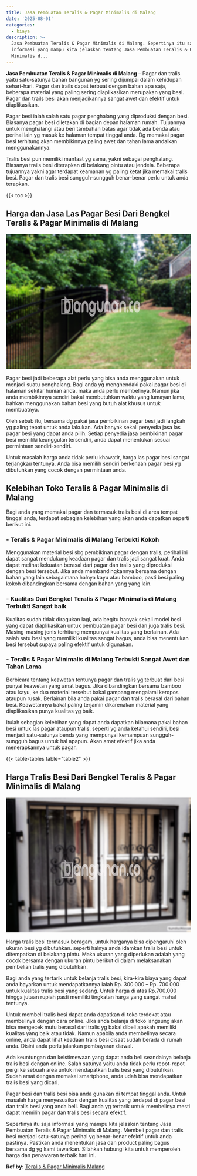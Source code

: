 ```yaml
---
title: Jasa Pembuatan Teralis & Pagar Minimalis di Malang
date: '2025-08-01'
categories:
  - biaya
description: >-
  Jasa Pembuatan Teralis & Pagar Minimalis di Malang. Sepertinya itu saja
  informasi yang mampu kita jelaskan tentang Jasa Pembuatan Teralis & Pagar
  Minimalis d...
---
```


**Jasa Pembuatan Teralis & Pagar Minimalis di Malang** – Pagar dan tralis yaitu satu-satunya bahan bangunan yg sering dijumpai dalam kehidupan sehari-hari. Pagar dan trails dapat terbuat dengan bahan apa saja, beberapa material yang paling sering diaplikasikan merupakan yang besi. Pagar dan trails besi akan menjadikannya sangat awet dan efektif untuk diaplikasikan.

Pagar besi ialah salah satu pagar penghalang yang diproduksi dengan besi. Biasanya pagar besi diletakan di bagian depan halaman rumah. Tujuannya untuk menghalangi atau beri tambahan batas agar tidak ada benda atau perihal lain yg masuk ke halaman tempat tinggal anda. Dg memakai pagar besi terhitung akan membikinnya paling awet dan tahan lama andaikan menggunakannya.

Tralis besi pun memiliki manfaat yg sama, yakni sebagai penghalang. Biasanya trails besi diterapkan di belakang pintu atau jendela. Beberapa tujuannya yakni agar terdapat keamanan yg paling ketat jika memakai tralis besi. Pagar dan tralis besi sungguh-sungguh benar-benar perlu untuk anda terapkan.

{{< toc >}}

## Harga dan Jasa Las Pagar Besi Dari Bengkel Teralis & Pagar Minimalis di Malang

![Jasa Pembuatan Teralis & Pagar Minimalis di Malang](/images/pagar-minimalis-murah-07.png)

Pagar besi jadi beberapa alat perlu yang bisa anda menggunakan untuk menjadi suatu penghalang. Bagi anda yg menghendaki pakai pagar besi di halaman sekitar hunian anda, maka anda perlu membelinya. Namun jika anda membikinnya sendiri bakal membutuhkan waktu yang lumayan lama, bahkan menggunakan bahan besi yang butuh alat khusus untuk membuatnya.

Oleh sebab itu, bersama dg pakai jasa pembikinan pagar besi jadi langkah yg paling tepat untuk anda lakukan. Ada banyak sekali penyedia jasa las pagar besi yang dapat anda pilih. Setiap penyedia jasa pembikinan pagar besi memiliki keunggulan tersendiri, anda dapat menentukan sesuai permintaan sendiri-sendiri.

Untuk masalah harga anda tidak perlu khawatir, harga las pagar besi sangat terjangkau tentunya. Anda bisa memilih sendiri berkenaan pagar besi yg dibutuhkan yang cocok dengan permintaan anda.

## Kelebihan Toko Teralis & Pagar Minimalis di Malang

Bagi anda yang memakai pagar dan termasuk tralis besi di area tempat tinggal anda, terdapat sebagian kelebihan yang akan anda dapatkan seperti berikut ini.

### \- Teralis & Pagar Minimalis di Malang Terbukti Kokoh

Menggunakan material besi sbg pembikinan pagar dengan tralis, perihal ini dapat sangat mendukung keadaan pagar dan tralis jadi sangat kuat. Anda dapat melihat kekuatan berasal dari pagar dan tralis yang diproduksi dengan besi tersebut. Jika anda membandingkannya bersama dengan bahan yang lain sebagaimana halnya kayu atau bamboo, pasti besi paling kokoh dibandingkan bersama dengan bahan yang yang lain.

### \- Kualitas Dari Bengkel Teralis & Pagar Minimalis di Malang Terbukti Sangat baik

Kualitas sudah tidak diragukan lagi, ada begitu banyak sekali model besi yang dapat diaplikasikan untuk pembuatan pagar besi dan juga tralis besi. Masing-masing jenis terhitung mempunyai kualitas yang berlainan. Ada salah satu besi yang memiliki kualitas sangat bagus, anda bisa menentukan besi tersebut supaya paling efektif untuk digunakan.

### \- Teralis & Pagar Minimalis di Malang Terbukti Sangat Awet dan Tahan Lama

Berbicara tentang keawetan tentunya pagar dan tralis yg terbuat dari besi punyai keawetan yang amat bagus. Jika dibandingkan bersama bamboo atau kayu, ke dua material tersebut bakal gampang mengalami keropos ataupun rusak. Berlainan bila anda pakai pagar dan tralis berasal dari bahan besi. Keawetannya bakal paling terjamin dikarenakan material yang diaplikasikan punya kualitas yg baik.

Itulah sebagian kelebihan yang dapat anda dapatkan bilamana pakai bahan besi untuk las pagar ataupun tralis. seperti yg anda ketahui sendiri, besi menjadi satu-satunya benda yang mempunyai kemampuan sungguh-sungguh bagus untuk hal apapun. Akan amat efektif jika anda menerapkannya untuk pagar.

{{< table-tables table="table2" >}}

## Harga Tralis Besi Dari Bengkel Teralis & Pagar Minimalis di Malang

![Jasa Pembuatan Teralis & Pagar Minimalis di Malang](/images/teralis-minimalis-murah-14.png)

Harga tralis besi termasuk beragam, untuk harganya bisa dipengaruhi oleh ukuran besi yg dibutuhkan. seperti halnya anda idamkan tralis besi untuk ditempatkan di belakang pintu. Maka ukuran yang diperlukan adalah yang cocok bersama dengan ukuran pintu berikut di dalam melaksanakan pembelian tralis yang dibutuhkan.

Bagi anda yang tertarik untuk belanja tralis besi, kira-kira biaya yang dapat anda bayarkan untuk mendapatkannya ialah Rp. 300.000 – Rp. 700.000 untuk kualitas tralis besi yang sedang. Untuk harga di atas Rp.700.000 hingga jutaan rupiah pasti memiliki tingkatan harga yang sangat mahal tentunya.

Untuk membeli tralis besi dapat anda dapatkan di toko terdekat atau membelinya dengan cara online. Jika anda belanja di toko langsung akan bisa mengecek mutu berasal dari tralis yg bakal dibeli apakah memiliki kualitas yang baik atau tidak. Namun apabila anda membelinya secara online, anda dapat lihat keadaan tralis besi disaat sudah berada di rumah anda. Disini anda perlu jalankan pembayaran diawal.

Ada keuntungan dan keistimewaan yang dapat anda beli seandainya belanja tralis besi dengan online. Salah satunya yaitu anda tidak perlu repot-repot pergi ke sebuah area untuk mendapatkan tralis besi yang dibutuhkan. Sudah amat dengan memakai smartphone, anda udah bisa mendapatkan tralis besi yang dicari.

Pagar besi dan tralis besi bisa anda gunakan di tempat tinggal anda. Untuk masalah harga menyesuaikan dengan kualitas yang terdapat di pagar besi dan tralis besi yang anda beli. Bagi anda yg tertarik untuk membelinya mesti dapat memilih pagar dan tralis besi secara efektif.

Sepertinya itu saja informasi yang mampu kita jelaskan tentang Jasa Pembuatan Teralis & Pagar Minimalis di Malang. Membeli pagar dan tralis besi menjadi satu-satunya perihal yg benar-benar efektif untuk anda pastinya. Pastikan anda menentukan jasa dan product paling bagus bersama dg yg kami tawarkan. Silahkan hubungi kita untuk memperoleh harga dan penawaran terbaik hari ini.

**Ref by:** [Teralis & Pagar Minimalis Malang](https://id.wikipedia.org/wiki/Teralis)
